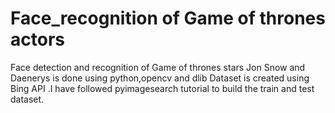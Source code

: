 # Face_recognition of Game of thrones actors

Face detection and recognition of Game of thrones stars Jon Snow and Daenerys is done using python,opencv and dlib
Dataset is created using Bing API .I have followed pyimagesearch tutorial to build the train and test dataset.
